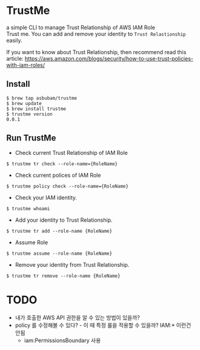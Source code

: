 # TrustMe
a simple CLI to manage Trust Relationship of AWS IAM Role  
Trust me. You can add and remove your identity to `Trust Relastionship` easily.

If you want to know about Trust Relationship, then recommend read this article: https://aws.amazon.com/blogs/security/how-to-use-trust-policies-with-iam-roles/

## Install
```shell
$ brew tap asbubam/trustme
$ brew update
$ brew install trustme
$ trustme version
0.0.1
```

## Run TrustMe
* Check current Trust Relationship of IAM Role
```shell
$ trustme tr check --role-name={RoleName}
```

* Check current polices of IAM Role
```shell
$ trustme policy check --role-name={RoleName}
```

* Check your IAM identity.
```shell
$ trustme whoami
```

* Add your identity to Trust Relationship.
```shell
$ trustme tr add --role-name {RoleName}
```

* Assume Role
```shell
$ trustme assume --role-name {RoleName}
```

* Remove your identity from Trust Relationship.
```shell
$ trustme tr remove --role-name {RoleName}
```

# TODO
* 내가 호출한 AWS API 권한을 알 수 있는 방법이 있을까?
* policy 를 수정해볼 수 있다? - 이 때 특정 룰을 적용할 수 있을까? IAM:* 이런건 안됨
  * iam:PermissionsBoundary 사용
